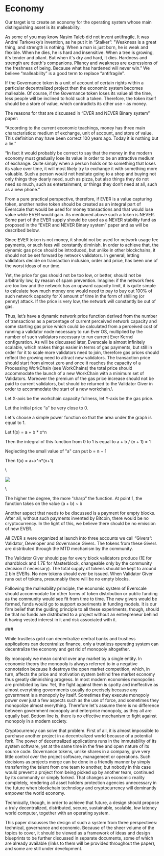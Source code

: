 # Economy



Our target is to create an economy for the operating system whose main distinguishing asset is its malleability.&#x20;

As some of you may know Nasim Taleb did not invent antifragile. It was  Andrei Tarkovsky’s invention, as he put it in “Stalker”: "Weakness is a great thing, and strength is nothing. When a man is just born, he is weak and flexible. When he dies, he is hard and insensitive. When a tree is growing, it's tender and pliant. But when it's dry and hard, it dies. Hardness and strength are death's companions. Pliancy and weakness are expressions of the freshness of being. Because what has hardened will never win.”  We believe “malleability” is a good term to replace “antifragile”.

If the Governance token is a unit of account of certain rights within a particular decentralized project then the economic system becomes malleable. Of course, if the Governance token loses its value all the time, less people will be inclined to hold such a  token. Therefore, the token itself should be a store of value, which contradicts its other use - as money.&#x20;

The reasons for that are discussed in “EVER and NEVER Binary system” paper:

“According to the current economic teachings, money has three main characteristics: medium of exchange, unit of account, and store of value. This definition may have been correct 100 years ago. Today it is nothing but a lie.”

“In fact it would probably be correct to say that the money in the modern economy must gradually lose its value in order to be an attractive medium of exchange. Quite simply when a person holds on to something that loses its value over time, it will most likely try to exchange it with something more valuable. Such a person would not hesitate going to a shop and buying not only things they dearly need, such as pizza, but also things they do not need so much, such as entertainment, or things they don’t need at all, such as a new phone.”

From a pure practical perspective, therefore, if EVER is a value capturing token, another native token should be created as an integral part of Everscale that would be used for money transactions and that would lose value while EVER would gain. As mentioned above such a token is NEVER. Some part of the EVER supply should be used as a NEVER stability fund as proposed in the “EVER and NEVER Binary system” paper and as will be described below.

Since  EVER token is not money, it should not be used for network usage fee payments, or such fees will constantly diminish. In order to achieve that, the dynamic gas price should be introduced, but unlike in other blockchains, it should not be set forward by network validators. In general, letting validators decide on transaction inclusion, order and price, has been one of the worst ideas of our time.

Yet, the price for gas should not be too low, or better, should not be arbitrarily low, by reason of spam prevention. Imagine: if the network fees are too low and the network has an upward capacity limit, it is quite simple to calculate how much money one would need to pay to buy out 100% of such network capacity for X amount of time in the form of shilling (or penny) attack. If the price is very low, the network will constantly be out of gas.

Thus, let’s have a dynamic network price function derived from the number of transactions as a percentage of current perceived network capacity and some starting gas price which could be calculated from a perceived cost of running a validator node necessary to run Ever OS, multiplied by the number of such validators necessary to run current Ever Kernel configuration. As will be discussed later, Everscale is almost infinitely scalable, which makes things easier in terms of gas payments, but still in order for it to scale more validators need to join, therefore gas prices should reflect the growing need to attract new validators. The transaction price should start from almost zero and once it reaches the capacity of a Processing WorkChain (see WorkChains) the total price should accommodate the launch of a new WorkChain with a minimum set of Validators. Moreover the premium of the gas price increase should not be paid to current validators, but should be returned to the Validator Giver in order to accommodate the start of a new workchain.\


Let X-axis be the workchain capacity fullness, let Y-axis be the gas price.&#x20;

Let the initial price “a” be very close to 0.

Let's choose a simple power function so that the area under the graph is equal to 1.

Let f(x) = a + b \* x^n

Then the integral of this function from 0 to 1 is equal to a + b / (n + 1) = 1&#x20;

Neglecting the small value of "a" can put b = n + 1

Then f(x) = a+x^n\*(n+1)

\


&#x20;

![](https://lh4.googleusercontent.com/q75gIaLA3pmV3\_jyTwkNyJTvuUiOEUgkRAGdETq5zQaJsx7wIbCUAxexoblKzODB3UooRug9Aq8jZr00xvoJvcN-DzmQIWT-wrfGmtHKRlY7J-7Q4l04mG3OrwaFfJnpK0ZhRk9R)

\


The higher the degree, the more “sharp” the function. At point 1, the function takes on the value (a + b) \~ b

Another aspect that needs to be discussed is a payment for empty blocks. After all, without such payments invented by Bitcoin, there would be no cryptocurrency. In the light of this, we believe there should be no emission of new EVER.

All EVER s were organized at launch into three accounts we call “Givers”:  Validator, Developer and Governance Givers. The tokens from these Givers are distributed through the MTD mechanism by the community.&#x20;

The Validator Giver should pay for every block validators produce (1E for shardblock and 1.7E for Masterblock, changeable only by the community decision if necessary). The total supply of tokens should be kept to around 2 bln EVERs. No new tokens should ever be issued. When Validator Giver runs out of tokens, presumably there will be no empty blocks.

Following the malleability principle, the economic system of Everscale should accommodate for other forms of token distribution or public funding as the community would see fit from time to time. The new givers would be formed, funds would go to support experiments in funding models. It is our firm belief that the guiding principle to all these experiments, though, should be that no funds are distributed to a project without an entrepreneur behind it having vested interest in it and risk associated with it.

\###

While trustless gold can decentralize central banks and trustless applications can decentralize finance, only a trustless operating system can decentralize the economy and get rid of monopoly altogether.

By monopoly we mean control over any market by a single entity. In economic theory the monopoly is always referred to in a negative connotation because it destroys the open market competition, which, in turn, affects the price and motivation system behind free market economy thus greatly diminishing progress. In most modern economies monopolies are prohibited by law. Yet, the fight against them is spotty and ineffective as almost everything governments usually do precisely because any government is a monopoly by itself. Sometimes they execute monopoly power over just a few aspects such as the use of force, and sometimes they monopolize almost everything. Therefore let's assume there is no difference between government monopoly and enterprise monopoly, as they all are equally bad. Bottom line is, there is no effective mechanism to fight against monopoly in a modern society.

Cryptocurrency can solve that problem. First of all, it is almost impossible to purchase another project in a decentralized world because of a potential fork. The power of decentralized applications runs in the immutability of its system software, yet at the same time in the free and open nature of its source code. Governance tokens, unlike shares in a company, give very little control over the project software, management or operations. Such decisions as projects merge can be done in a friendly manner by simply transferring the talent from one team to another, but nobody in this case would prevent a project from being picked up by another team, continued by its community or simply forked. That changes an economic reality completely, rendering all asset holders protection agencies unnecessary in the future when blockchain technology and cryptocurrency will dominantly empower the world economy.&#x20;

Technically, though, in order to achieve that future, a design should propose a truly decentralized, distributed, secure, sustainable, scalable, low latency world computer, together with an operating system.

This paper discusses the design of such a system from three perspectives:  technical, governance and economic. Because of the sheer volume of the topics to cover, it should be viewed as a framework of ideas and design blueprints to be further discussed in separate documents, some of which are already available (links to them will be provided throughout the paper), and some are still under development.
